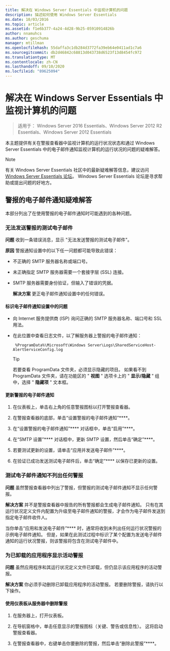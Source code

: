```yaml
---
title: 解决在 Windows Server Essentials 中监视计算机的问题
description: 描述如何使用 Windows Server Essentials
ms.date: 10/03/2016
ms.topic: article
ms.assetid: f1e6b377-4a24-4d28-9b25-05910914826b
author: nnamuhcs
ms.author: geschuma
manager: mtillman
ms.openlocfilehash: 55daffa3c1db284d3772fa39eb64e0411ad1c7a6
ms.sourcegitcommit: db2d46842c68813d043738d6523f13d8454fc972
ms.translationtype: MT
ms.contentlocale: zh-CN
ms.lasthandoff: 09/10/2020
ms.locfileid: "89625094"
---
```

# <a name="troubleshoot-computer-monitoring-in-windows-server-essentials"></a>解决在 Windows Server Essentials 中监视计算机的问题

> 适用于： Windows Server 2016 Essentials、Windows Server 2012 R2 Essentials、Windows Server 2012 Essentials

本主题提供有关在警报查看器中监视计算机的运行状况状态和通过 Windows Server Essentials 中的电子邮件通知监视计算机的运行状况的问题的疑难解答。

> [!NOTE]
> 有关 Windows Server Essentials 社区中的最新疑难解答信息，建议访问 [Windows Server Essentials 论坛](/answers/topics/windows-server-essentials.html)。 Windows Server Essentials 论坛是寻求帮助或提出问题的好地方。

## <a name="troubleshooting-email-notifications-for-alerts"></a>警报的电子邮件通知疑难解答

 本部分列出了在使用警报的电子邮件通知时可能遇到的各种问题。

### <a name="cannot-send-the-test-email-for-the-alert"></a>无法发送警报的测试电子邮件

 **问题** 收到一条错误消息，显示 "无法发送警报的测试电子邮件"。

 **原因** 警报通知设置中的以下任一问题都可能导致此错误：

- 不正确的 SMTP 服务器名称或端口号。

- 未正确指定 SMTP 服务器需要一个套接字层 (SSL) 连接。

- SMTP 服务器需要身份验证，但输入了错误的凭据。

  **解决方案** 更正电子邮件通知设置中的任何错误。

#### <a name="to-identify-issues-in-your-email-notification-settings"></a>标识电子邮件通知设置中的问题

- 向 Internet 服务提供商 (ISP) 询问正确的 SMTP 服务器名称、端口号和 SSL 用法。

- 在此位置中查看日志文件，以了解服务器上警报的电子邮件通知：

    ` %ProgramData%\Microsoft\Windows Server\Logs\SharedServiceHost-AlertServiceConfig.log`

    > [!TIP]
    > 若要查看 ProgramData 文件夹，必须显示隐藏的项目。 如果看不到 ProgramData 文件夹，请在功能区的 " **视图** " 选项卡上的 " **显示/隐藏** " 组中，选择 " **隐藏项** " 文本框。

#### <a name="to-update-your-email-notification-setup-for-alerts"></a>更新警报的电子邮件通知

1. 在仪表板上，单击右上角的任意警报图标以打开警报查看器。

2. 在警报查看器的底部，单击“设置警报的电子邮件通知”****。

3. 在“设置警报的电子邮件通知”**** 对话框中，单击“启用”****。

4. 在“SMTP 设置”**** 对话框中，更新 SMTP 设置，然后单击“确定”****。

5. 若要测试更新的设置，请单击“应用并发送电子邮件”****。

6. 在验证已成功发送测试电子邮件后，单击“确定”**** 以保存已更新的设置。

### <a name="test-email-notification-does-not-list-any-alerts"></a>测试电子邮件通知不列出任何警报

**问题** 虽然警报查看器中列出了警报，但警报的测试电子邮件通知不显示任何警报。

**解决方案** 并不是警报查看器中报告的所有警报都会生成电子邮件通知。 只有在其运行状况定义文件内配置为升级至电子邮件通知的警报，才会作为电子邮件发送到指定电子邮件收件人。

当你单击“应用和发送电子邮件”**** 时，通常将收到未列出任何运行状况警报的示例电子邮件通知。 但是，如果在此测试过程中标识了某个配置为发送电子邮件通知的运行状况警报，则该警报将包含在测试电子邮件中。

### <a name="active-alerts-are-displayed-for-an-uninstalled-application"></a>为已卸载的应用程序显示活动警报

**问题** 虽然应用程序和其运行状况定义文件已卸载，但仍显示该应用程序的活动警报。

**解决方案** 你必须手动删除已卸载应用程序的活动警报。 若要删除警报，请执行以下操作。

#### <a name="to-delete-an-alert-from-the-server-by-using-the-dashboard"></a>使用仪表板从服务器中删除警报

1. 在服务器上，打开仪表板。

2. 在导航窗格中，单击任意显示的警报图标（关键、警告或信息性）。 这将启动警报查看器。

3. 在警报查看器中，右键单击你要删除的警报，然后单击“删除此警报”****。